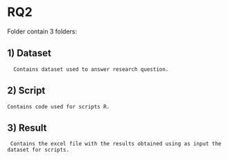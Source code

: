 # RQ2 
 Folder contain 3 folders:

## 1) Dataset
```
  Contains dataset used to answer research question.
```
  
## 2) Script
```
Contains code used for scripts R.
```
  
## 3) Result
```
 Contains the excel file with the results obtained using as input the dataset for scripts.
```
